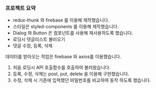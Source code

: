 ### 프로젝트 요약

- redux-thunk 와 firebase 를 이용해 제작했습니다.
- 스타일은 styled-components 를 이용해 제작했습니다.
- Dialog 와 Button 은 컴포넌트를 사용해 재사용하도록 했습니다.
- 로딩시 댓글리스트 불러오기
- 댓글 수정, 등록, 삭제

데이터를 받아오는 작업은 firebase 와 axios를 이용했습니다.

1. 처음 로딩시 API 호출함수를 호출하여 불러왔습니다.
2. 등록, 수정, 삭제는 post, put, delete 을 이용해 구현했습니다.
3. 수정, 삭제 시 기존에 입력했던 비밀번호를 비교하여 동작 하도록 했습니다.
